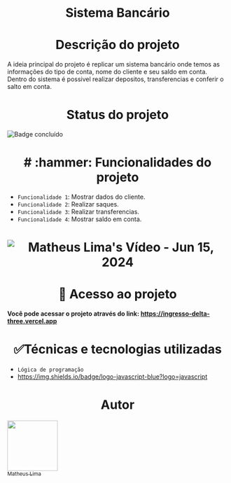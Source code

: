 <h1 align="center"> Sistema Bancário </h1>

<h1 align="center"> Descrição do projeto </h1>
A ideia principal do projeto é replicar um sistema bancário onde temos as informações do tipo de conta, nome do cliente e seu saldo em conta. Dentro do sistema é possivel realizar depositos, transferencias e conferir o salto em conta.

<h1 align="center"> Status do projeto </h1>

![Badge concluído](http://img.shields.io/static/v1?label=STATUS&message=%20CONCLUÍDO&color=GREEN&style=for-the-badge)


<h1 align="center"> # :hammer: Funcionalidades do projeto </h1>

- `Funcionalidade 1`: Mostrar dados do cliente.
- `Funcionalidade 2`: Realizar saques.
- `Funcionalidade 3`: Realizar transferencias.
- `Funcionalidade 4`: Mostrar saldo em conta.

<h1 align="center"> 
  
![Matheus Lima's Vídeo - Jun 15, 2024](https://github.com/mathlima/ingresso/assets/52716331/f8867e23-9c20-475e-8e50-d57e50da753c)


<h1 align="center"> 📁 Acesso ao projeto </h1>

**Você pode acessar o projeto através do link: https://ingresso-delta-three.vercel.app**

<h1 align="center"> ✅Técnicas e tecnologias utilizadas </h1>

- `Lógica de programação`
- https://img.shields.io/badge/logo-javascript-blue?logo=javascript

<h1 align="center"> Autor </h1>

[<img loading="lazy" src="https://avatars.githubusercontent.com/u/52716331?v=4" width=115><br><sub>Matheus Lima</sub>](https://github.com/mathlima)
